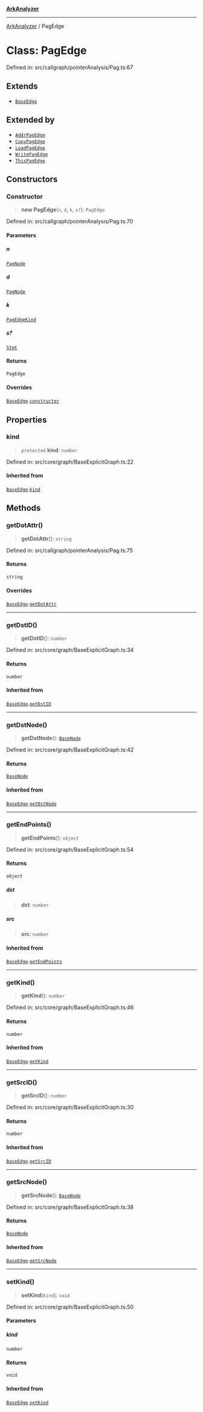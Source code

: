 [**ArkAnalyzer**](../README.md)

***

[ArkAnalyzer](../globals.md) / PagEdge

# Class: PagEdge

Defined in: src/callgraph/pointerAnalysis/Pag.ts:67

## Extends

- [`BaseEdge`](BaseEdge.md)

## Extended by

- [`AddrPagEdge`](AddrPagEdge.md)
- [`CopyPagEdge`](CopyPagEdge.md)
- [`LoadPagEdge`](LoadPagEdge.md)
- [`WritePagEdge`](WritePagEdge.md)
- [`ThisPagEdge`](ThisPagEdge.md)

## Constructors

### Constructor

> **new PagEdge**(`n`, `d`, `k`, `s?`): `PagEdge`

Defined in: src/callgraph/pointerAnalysis/Pag.ts:70

#### Parameters

##### n

[`PagNode`](PagNode.md)

##### d

[`PagNode`](PagNode.md)

##### k

[`PagEdgeKind`](../enumerations/PagEdgeKind.md)

##### s?

[`Stmt`](Stmt.md)

#### Returns

`PagEdge`

#### Overrides

[`BaseEdge`](BaseEdge.md).[`constructor`](BaseEdge.md#constructor)

## Properties

### kind

> `protected` **kind**: `number`

Defined in: src/core/graph/BaseExplicitGraph.ts:22

#### Inherited from

[`BaseEdge`](BaseEdge.md).[`kind`](BaseEdge.md#kind)

## Methods

### getDotAttr()

> **getDotAttr**(): `string`

Defined in: src/callgraph/pointerAnalysis/Pag.ts:75

#### Returns

`string`

#### Overrides

[`BaseEdge`](BaseEdge.md).[`getDotAttr`](BaseEdge.md#getdotattr)

***

### getDstID()

> **getDstID**(): `number`

Defined in: src/core/graph/BaseExplicitGraph.ts:34

#### Returns

`number`

#### Inherited from

[`BaseEdge`](BaseEdge.md).[`getDstID`](BaseEdge.md#getdstid)

***

### getDstNode()

> **getDstNode**(): [`BaseNode`](BaseNode.md)

Defined in: src/core/graph/BaseExplicitGraph.ts:42

#### Returns

[`BaseNode`](BaseNode.md)

#### Inherited from

[`BaseEdge`](BaseEdge.md).[`getDstNode`](BaseEdge.md#getdstnode)

***

### getEndPoints()

> **getEndPoints**(): `object`

Defined in: src/core/graph/BaseExplicitGraph.ts:54

#### Returns

`object`

##### dst

> **dst**: `number`

##### src

> **src**: `number`

#### Inherited from

[`BaseEdge`](BaseEdge.md).[`getEndPoints`](BaseEdge.md#getendpoints)

***

### getKind()

> **getKind**(): `number`

Defined in: src/core/graph/BaseExplicitGraph.ts:46

#### Returns

`number`

#### Inherited from

[`BaseEdge`](BaseEdge.md).[`getKind`](BaseEdge.md#getkind)

***

### getSrcID()

> **getSrcID**(): `number`

Defined in: src/core/graph/BaseExplicitGraph.ts:30

#### Returns

`number`

#### Inherited from

[`BaseEdge`](BaseEdge.md).[`getSrcID`](BaseEdge.md#getsrcid)

***

### getSrcNode()

> **getSrcNode**(): [`BaseNode`](BaseNode.md)

Defined in: src/core/graph/BaseExplicitGraph.ts:38

#### Returns

[`BaseNode`](BaseNode.md)

#### Inherited from

[`BaseEdge`](BaseEdge.md).[`getSrcNode`](BaseEdge.md#getsrcnode)

***

### setKind()

> **setKind**(`kind`): `void`

Defined in: src/core/graph/BaseExplicitGraph.ts:50

#### Parameters

##### kind

`number`

#### Returns

`void`

#### Inherited from

[`BaseEdge`](BaseEdge.md).[`setKind`](BaseEdge.md#setkind)
